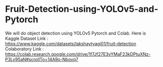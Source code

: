 # Fruit-Detection-using-YOLOv5-and-Pytorch 
We will do object detection using YOLOv5 Pytorch and Colab. Here is Kaggle Dataset Link : https://www.kaggle.com/datasets/lakshaytyagi01/fruit-detection
Colaboratory Link : https://colab.research.google.com/drive/1f7Jf27E3vYMaF23kDPtuXNz-P3Ly95aN#scrollTo=14A9o-Nbovq7
